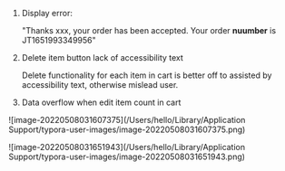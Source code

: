 1. Display error:

   "Thanks xxx, your order has been accepted. Your order **nuumber** is JT1651993349956"

2. Delete item button lack of accessibility text

   Delete functionality for each item in cart is better off to assisted by accessibility text, otherwise mislead user.

3. Data overflow when edit item count in cart

![image-20220508031607375](/Users/hello/Library/Application Support/typora-user-images/image-20220508031607375.png)

![image-20220508031651943](/Users/hello/Library/Application Support/typora-user-images/image-20220508031651943.png)